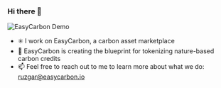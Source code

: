 ### Hi there 👋
![EasyCarbon Demo](https://i.ibb.co/jwcRTXG/easycarbondemo.gif)
- ✳️ I work on EasyCarbon, a carbon asset marketplace
- 🌱 EasyCarbon is creating the blueprint for tokenizing nature-based carbon credits
- 📫 Feel free to reach out to me to learn more about what we do: ruzgar@easycarbon.io
<!--
**rzere/rzere** is a ✨ _special_ ✨ repository because its `README.md` (this file) appears on your GitHub profile.

Here are some ideas to get you started:

- 🔭 I’m currently working on ...
- 🌱 I’m currently learning ...
- 👯 I’m looking to collaborate on ...
- 🤔 I’m looking for help with ...
- 💬 Ask me about ...
- 📫 How to reach me: ...
- 😄 Pronouns: ...
- ⚡ Fun fact: ...
-->
